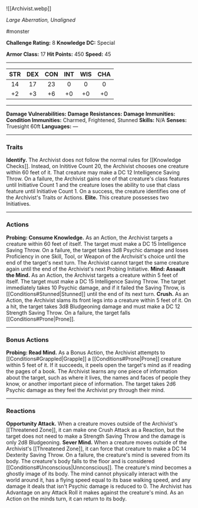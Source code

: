 ![[Archivist.webp]]

*Large Aberration, Unaligned*

#monster

**Challenge Rating:** 8
**Knowledge DC:** Special

**Armor Class:** 17
**Hit Points:** 450
**Speed:** 45

---
STR | DEX | CON | INT | WIS | CHA
:--:|:---:|:---:|:---:|:---:|:---:
14  | 17  | 23  | 0   | 0   | 0 
+2  | +3  | +6  | +0  | +0  | +0  

---
**Damage Vulnerabilities:**
**Damage Resistances:**
**Damage Immunities:**
**Condition Immunities:** Charmed, Frightened, Stunned
**Skills:** N/A
**Senses:** Truesight 60ft
**Languages:** —

---
### **Traits**
**Identify.** The Archivist does not follow the normal rules for [[Knowledge Checks]]. Instead, on Inititive Count 20, the Archivist chooses one creature within 60 feet of it. That creature may make a DC 12 Intelligence Saving Throw. On a failure, the Archivist gains one of that creature's class features until Initiative Count 1 and the creature loses the ability to use that class feature until Initiative Count 1. On a success, the creature identifies one of the Archivist's Traits or Actions.
**Elite.** This creature possesses two Initiatives.

---
### **Actions**
**Probing: Consume Knowledge.** As an Action, the Archivist targets a creature within 60 feet of itself. The target must make a DC 15 Intelligence Saving Throw. On a failure, the target takes 3d8 Psychic damage and loses Proficiency in one Skill, Tool, or Weapon of the Archvisit's choice until the end of the target's next turn. The Archivist cannot target the same creature again until the end of the Archivist's next Probing Initiative.
**Mind: Assault the Mind.** As an Action, the Archivist targets a creature within 5 feet of itself. The target must make a DC 15 Intelligence Saving Throw. The target immediately takes 10 Psychic damage, and if it failed the Saving Throw, is [[Conditions#Stunned|Stunned]] until the end of its next turn.
**Crush.** As an Action, the Archivist slams its front legs into a creature within 5 feet of it. On a hit, the target takes 3d8 Bludgeoning damage and must make a DC 12 Strength Saving Throw. On a failure, the target falls [[Conditions#Prone|Prone]].

---
### **Bonus Actions**
**Probing: Read Mind.** As a Bonus Action, the Archivist attempts to [[Conditions#Grappled|Grapple]] a [[Conditions#Prone|Prone]] creature within 5 feet of it. If it succeeds, it peels open the target's mind as if reading the pages of a book. The Archivist learns any one piece of information about the target, such as where it lives, the names and faces of people they know, or another important piece of information. The target takes 2d6 Psychic damage as they feel the Archivist pry through their mind.

---
### **Reactions**
**Opportunity Attack.** When a creature moves outside of the Archivist's [[Threatened Zone]], it can make one Crush Attack as a Reaction, but the target does not need to make a Strength Saving Throw and the damage is only 2d8 Bludgeoning.
**Sever Mind.** When a creature moves outside of the Archivist's [[Threatened Zone]], it can force that creature to make a DC 14 Dexterity Saving Throw. On a failure, the creature's mind is severed from its body. The creature's body falls to the floor and is considered [[Conditions#Unconscious|Unnconscious]]. The creature's mind becomes a ghostly image of its body. The mind cannot physically interact with the world around it, has a flying speed equal to its base walking speed, and any damage it deals that isn't Psychic damage is reduced to 0. The Archivist has Advantage on any Attack Roll it makes against the creature's mind. As an Action on the minds turn, it can return to its body.